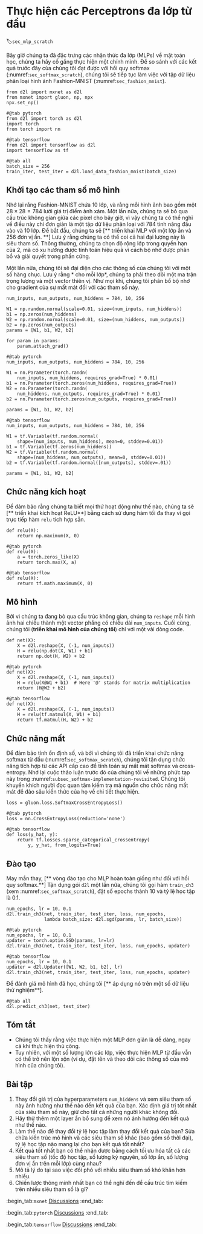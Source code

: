 # Thực hiện các Perceptrons đa lớp từ đầu
:label:`sec_mlp_scratch`

Bây giờ chúng ta đã đặc trưng các nhận thức đa lớp (MLPs) về mặt toán học, chúng ta hãy cố gắng thực hiện một chính mình. Để so sánh với các kết quả trước đây của chúng tôi đạt được với hồi quy softmax (:numref:`sec_softmax_scratch`), chúng tôi sẽ tiếp tục làm việc với tập dữ liệu phân loại hình ảnh Fashion-MNIST (:numref:`sec_fashion_mnist`).

```{.python .input}
from d2l import mxnet as d2l
from mxnet import gluon, np, npx
npx.set_np()
```

```{.python .input}
#@tab pytorch
from d2l import torch as d2l
import torch
from torch import nn
```

```{.python .input}
#@tab tensorflow
from d2l import tensorflow as d2l
import tensorflow as tf
```

```{.python .input}
#@tab all
batch_size = 256
train_iter, test_iter = d2l.load_data_fashion_mnist(batch_size)
```

## Khởi tạo các tham số mô hình

Nhớ lại rằng Fashion-MNIST chứa 10 lớp, và rằng mỗi hình ảnh bao gồm một $28 \times 28 = 784$ lưới giá trị điểm ảnh xám. Một lần nữa, chúng ta sẽ bỏ qua cấu trúc không gian giữa các pixel cho bây giờ, vì vậy chúng ta có thể nghĩ về điều này chỉ đơn giản là một tập dữ liệu phân loại với 784 tính năng đầu vào và 10 lớp. Để bắt đầu, chúng ta sẽ [** triển khai MLP với một lớp ẩn và 256 đơn vị ẩn. **] Lưu ý rằng chúng ta có thể coi cả hai đại lượng này là siêu tham số. Thông thường, chúng ta chọn độ rộng lớp trong quyền hạn của 2, mà có xu hướng được tính toán hiệu quả vì cách bộ nhớ được phân bổ và giải quyết trong phần cứng. 

Một lần nữa, chúng tôi sẽ đại diện cho các thông số của chúng tôi với một số hàng chục. Lưu ý rằng * cho mỗi lớp*, chúng ta phải theo dõi một ma trận trọng lượng và một vector thiên vị. Như mọi khi, chúng tôi phân bổ bộ nhớ cho gradient của sự mất mát đối với các tham số này.

```{.python .input}
num_inputs, num_outputs, num_hiddens = 784, 10, 256

W1 = np.random.normal(scale=0.01, size=(num_inputs, num_hiddens))
b1 = np.zeros(num_hiddens)
W2 = np.random.normal(scale=0.01, size=(num_hiddens, num_outputs))
b2 = np.zeros(num_outputs)
params = [W1, b1, W2, b2]

for param in params:
    param.attach_grad()
```

```{.python .input}
#@tab pytorch
num_inputs, num_outputs, num_hiddens = 784, 10, 256

W1 = nn.Parameter(torch.randn(
    num_inputs, num_hiddens, requires_grad=True) * 0.01)
b1 = nn.Parameter(torch.zeros(num_hiddens, requires_grad=True))
W2 = nn.Parameter(torch.randn(
    num_hiddens, num_outputs, requires_grad=True) * 0.01)
b2 = nn.Parameter(torch.zeros(num_outputs, requires_grad=True))

params = [W1, b1, W2, b2]
```

```{.python .input}
#@tab tensorflow
num_inputs, num_outputs, num_hiddens = 784, 10, 256

W1 = tf.Variable(tf.random.normal(
    shape=(num_inputs, num_hiddens), mean=0, stddev=0.01))
b1 = tf.Variable(tf.zeros(num_hiddens))
W2 = tf.Variable(tf.random.normal(
    shape=(num_hiddens, num_outputs), mean=0, stddev=0.01))
b2 = tf.Variable(tf.random.normal([num_outputs], stddev=.01))

params = [W1, b1, W2, b2]
```

## Chức năng kích hoạt

Để đảm bảo rằng chúng ta biết mọi thứ hoạt động như thế nào, chúng ta sẽ [** triển khai kích hoạt ReLU**] bằng cách sử dụng hàm tối đa thay vì gọi trực tiếp hàm `relu` tích hợp sẵn.

```{.python .input}
def relu(X):
    return np.maximum(X, 0)
```

```{.python .input}
#@tab pytorch
def relu(X):
    a = torch.zeros_like(X)
    return torch.max(X, a)
```

```{.python .input}
#@tab tensorflow
def relu(X):
    return tf.math.maximum(X, 0)
```

## Mô hình

Bởi vì chúng ta đang bỏ qua cấu trúc không gian, chúng ta `reshape` mỗi hình ảnh hai chiều thành một vector phẳng có chiều dài `num_inputs`. Cuối cùng, chúng tôi (**triển khai mô hình của chúng tôi**) chỉ với một vài dòng code.

```{.python .input}
def net(X):
    X = d2l.reshape(X, (-1, num_inputs))
    H = relu(np.dot(X, W1) + b1)
    return np.dot(H, W2) + b2
```

```{.python .input}
#@tab pytorch
def net(X):
    X = d2l.reshape(X, (-1, num_inputs))
    H = relu(X@W1 + b1)  # Here '@' stands for matrix multiplication
    return (H@W2 + b2)
```

```{.python .input}
#@tab tensorflow
def net(X):
    X = d2l.reshape(X, (-1, num_inputs))
    H = relu(tf.matmul(X, W1) + b1)
    return tf.matmul(H, W2) + b2
```

## Chức năng mất

Để đảm bảo tính ổn định số, và bởi vì chúng tôi đã triển khai chức năng softmax từ đầu (:numref:`sec_softmax_scratch`), chúng tôi tận dụng chức năng tích hợp từ các API cấp cao để tính toán sự mất mát softmax và cross-entropy. Nhớ lại cuộc thảo luận trước đó của chúng tôi về những phức tạp này trong :numref:`subsec_softmax-implementation-revisited`. Chúng tôi khuyến khích người đọc quan tâm kiểm tra mã nguồn cho chức năng mất mát để đào sâu kiến thức của họ về chi tiết thực hiện.

```{.python .input}
loss = gluon.loss.SoftmaxCrossEntropyLoss()
```

```{.python .input}
#@tab pytorch
loss = nn.CrossEntropyLoss(reduction='none')
```

```{.python .input}
#@tab tensorflow
def loss(y_hat, y):
    return tf.losses.sparse_categorical_crossentropy(
        y, y_hat, from_logits=True)
```

## Đào tạo

May mắn thay, [** vòng đào tạo cho MLP hoàn toàn giống như đối với hồi quy softmax.**] Tận dụng gói `d2l` một lần nữa, chúng tôi gọi hàm `train_ch3` (xem :numref:`sec_softmax_scratch`), đặt số epochs thành 10 và tỷ lệ học tập là 0.1.

```{.python .input}
num_epochs, lr = 10, 0.1
d2l.train_ch3(net, train_iter, test_iter, loss, num_epochs,
              lambda batch_size: d2l.sgd(params, lr, batch_size))
```

```{.python .input}
#@tab pytorch
num_epochs, lr = 10, 0.1
updater = torch.optim.SGD(params, lr=lr)
d2l.train_ch3(net, train_iter, test_iter, loss, num_epochs, updater)
```

```{.python .input}
#@tab tensorflow
num_epochs, lr = 10, 0.1
updater = d2l.Updater([W1, W2, b1, b2], lr)
d2l.train_ch3(net, train_iter, test_iter, loss, num_epochs, updater)
```

Để đánh giá mô hình đã học, chúng tôi [** áp dụng nó trên một số dữ liệu thử nghiệm**].

```{.python .input}
#@tab all
d2l.predict_ch3(net, test_iter)
```

## Tóm tắt

* Chúng tôi thấy rằng việc thực hiện một MLP đơn giản là dễ dàng, ngay cả khi thực hiện thủ công.
* Tuy nhiên, với một số lượng lớn các lớp, việc thực hiện MLP từ đầu vẫn có thể trở nên lộn xộn (ví dụ, đặt tên và theo dõi các thông số của mô hình của chúng tôi).

## Bài tập

1. Thay đổi giá trị của hyperparameters `num_hiddens` và xem siêu tham số này ảnh hưởng như thế nào đến kết quả của bạn. Xác định giá trị tốt nhất của siêu tham số này, giữ cho tất cả những người khác không đổi.
1. Hãy thử thêm một layer ẩn bổ sung để xem nó ảnh hưởng đến kết quả như thế nào.
1. Làm thế nào để thay đổi tỷ lệ học tập làm thay đổi kết quả của bạn? Sửa chữa kiến trúc mô hình và các siêu tham số khác (bao gồm số thời đại), tỷ lệ học tập nào mang lại cho bạn kết quả tốt nhất?
1. Kết quả tốt nhất bạn có thể nhận được bằng cách tối ưu hóa tất cả các siêu tham số (tốc độ học tập, số lượng kỷ nguyên, số lớp ẩn, số lượng đơn vị ẩn trên mỗi lớp) cùng nhau?
1. Mô tả lý do tại sao việc đối phó với nhiều siêu tham số khó khăn hơn nhiều.
1. Chiến lược thông minh nhất bạn có thể nghĩ đến để cấu trúc tìm kiếm trên nhiều siêu tham số là gì?

:begin_tab:`mxnet`
[Discussions](https://discuss.d2l.ai/t/92)
:end_tab:

:begin_tab:`pytorch`
[Discussions](https://discuss.d2l.ai/t/93)
:end_tab:

:begin_tab:`tensorflow`
[Discussions](https://discuss.d2l.ai/t/227)
:end_tab:
